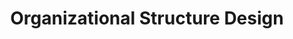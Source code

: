 ---
layout: sub-service
order: 3
title: "Organizational Structure Design"
parent: "Organizational Design and Alignment"
description: "SLKone's Organizational Structure Design services reshape your organizational hierarchy to enhance communication, decision-making, and operational efficiency."
approach: "We evaluate your current organizational structure to identify inefficiencies and areas for improvement. Our team collaborates with your leadership to design a structure that supports your strategic goals, fosters collaboration, and enhances overall performance."
intro: "Reshape your organizational hierarchy to enhance communication and operational efficiency with SLKone's Organizational Structure Design services."
focus_areas:
  - title: "Organizational Assessment"
    content: "Evaluate your current structure to identify strengths and areas for improvement."
  - title: "Structure Design"
    content: "Develop an organizational structure that aligns with your strategy and supports effective operations."
  - title: "Role Definition"
    content: "Clearly define roles and responsibilities to eliminate confusion and improve accountability."
  - title: "Span of Control Optimization"
    content: "Optimize management layers and spans of control for efficient decision-making."
  - title: "Change Management"
    content: "Support the transition to the new structure with comprehensive change management strategies."
why_choose:
  - "Strategic Organizational Design Expertise"
  - "Customized Structural Solutions"
  - "Focus on Communication and Efficiency"
  - "Proven Success in Organizational Restructuring"
cta: "Contact us to design an Organizational Structure that drives your strategic objectives and enhances operational efficiency."
icon: "fa-sitemap"
color: "blush"
---